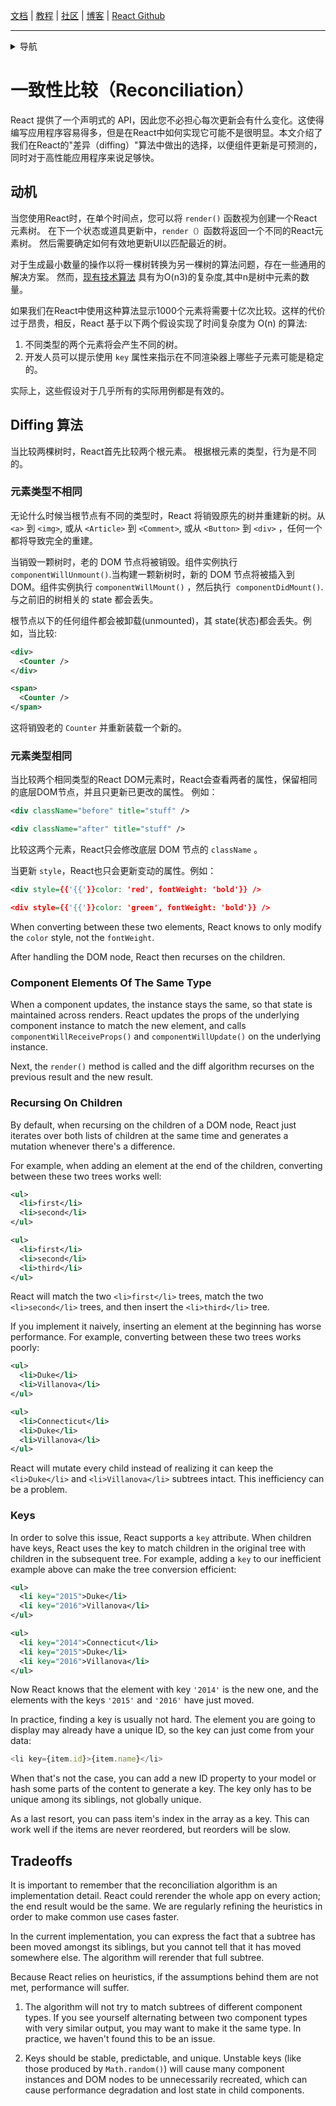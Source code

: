 [文档](/cn/docs/hello-world.md) | [教程](/cn/tutorial/tutorial.md) | [社区](/cn/community/support.md) | [博客](/cn/_posts/2017-04-07-react-v15.5.0.md) | [React Github](https://facebook.github.io/react/)

---
<details>
  <summary>导航</summary>

#### 快速入门

* [安装](/cn/docs/installation.md)
* [Hello World](/cn/docs/hello-world.md)
* [JSX 介绍](/cn/docs/introducing-jsx.md)
* [渲染元素](/cn/docs/rendering-elements.md)
* [组件和Props](/cn/docs/components-and-props.md)
* [State和生命周期](/cn/docs/state-and-lifecycle.md)
* [事件处理](/cn/docs/handling-events.md)
* [条件渲染](/cn/docs/conditional-rendering.md)
* [列表和键](/cn/docs/lists-and-keys.md)
* [表单](/cn/docs/forms.md)
* [状态提升](/cn/docs/lifting-state-up.md)
* [组合 vs 继承](/cn/docs/composition-vs-inheritance.md)
* [用 React 思考](/cn/docs/thinking-in-react.md)

#### 高级教程

* [深入JSX](/cn/docs/jsx-in-depth.md)
* [使用 PropTypes 做类型检查](/cn/docs/typechecking-with-proptypes.md)
* [Refs 和 DOM](/cn/docs/refs-and-the-dom.md)
* [不可控组件](/cn/docs/uncontrolled-components.md)
* [性能优化](/cn/docs/optimizing-performance.md)
* [不使用 ES6 的 React](/cn/docs/react-without-es6.md)
* [不使用 JSX 的 React](/cn/docs/react-without-jsx.md)
* [**`一致性比较（Reconciliation）`**](/cn/docs/reconciliation.md)
* [上下文（Context）](/cn/docs/context.md)
* [Web Components](/cn/docs/web-components.md)
* [高阶组件](/cn/docs/higher-order-components.md)
* [与其它类库集成](/cn/docs/integrating-with-other-libraries.md)

#### 参考

* [React](/cn/docs/react-api.md)
* [React.Component](/cn/docs/react-component.md)
* [ReactDOM](/cn/docs/react-dom.md)
* [ReactDOMServer](/cn/docs/react-dom-server.md)
* [DOM 元素](/cn/docs/dom-elements.md)
* [合成事件（SyntheticEvent）](/cn/docs/events.md)

#### 贡献

* [如何贡献](/cn/contributing/how-to-contribute.md)
* [代码库概述](/cn/contributing/codebase-overview.md)
* [实现说明](/cn/contributing/implementation-notes.md)
* [设计原则](/cn/contributing/design-principles.md)


</details>

# 一致性比较（Reconciliation）

React 提供了一个声明式的 API，因此您不必担心每次更新会有什么变化。这使得编写应用程序容易得多，但是在React中如何实现它可能不是很明显。本文介绍了我们在React的"差异（diffing）"算法中做出的选择，以便组件更新是可预测的，同时对于高性能应用程序来说足够快。

## 动机

当您使用React时，在单个时间点，您可以将 `render()` 函数视为创建一个React元素树。 在下一个状态或道具更新中，`render（）`函数将返回一个不同的React元素树。 然后需要确定如何有效地更新UI以匹配最近的树。

对于生成最小数量的操作以将一棵树转换为另一棵树的算法问题，存在一些通用的解决方案。 然而，[现有技术算法](http://grfia.dlsi.ua.es/ml/algorithms/references/editsurvey_bille.pdf) 具有为O(n3)的复杂度,其中n是树中元素的数量。

如果我们在React中使用这种算法显示1000个元素将需要十亿次比较。这样的代价过于昂贵，相反，React 基于以下两个假设实现了时间复杂度为 O(n) 的算法:

1. 不同类型的两个元素将会产生不同的树。
2. 开发人员可以提示使用 `key` 属性来指示在不同渲染器上哪些子元素可能是稳定的。

实际上，这些假设对于几乎所有的实际用例都是有效的。

## Diffing 算法

当比较两棵树时，React首先比较两个根元素。 根据根元素的类型，行为是不同的。

### 元素类型不相同

无论什么时候当根节点有不同的类型时，React 将销毁原先的树并重建新的树。从 `<a>` 到 `<img>`, 或从 `<Article>` 到 `<Comment>`, 或从 `<Button>` 到 `<div>` ，任何一个都将导致完全的重建。

当销毁一颗树时，老的 DOM 节点将被销毁。组件实例执行 `componentWillUnmount()`.当构建一颗新树时，新的 DOM 节点将被插入到 DOM。组件实例执行 `componentWillMount()` ，然后执行  `componentDidMount()`.与之前旧的树相关的 state 都会丢失。

根节点以下的任何组件都会被卸载(unmounted)，其 state(状态)都会丢失。例如，当比较:

```xml
<div>
  <Counter />
</div>

<span>
  <Counter />
</span>
```

这将销毁老的 `Counter` 并重新装载一个新的。

### 元素类型相同

当比较两个相同类型的React DOM元素时，React会查看两者的属性，保留相同的底层DOM节点，并且只更新已更改的属性。 例如：

```xml
<div className="before" title="stuff" />

<div className="after" title="stuff" />
```

比较这两个元素，React只会修改底层 DOM 节点的 `className` 。

当更新 `style`，React也只会更新变动的属性。例如：

```xml
<div style={{'{{'}}color: 'red', fontWeight: 'bold'}} />

<div style={{'{{'}}color: 'green', fontWeight: 'bold'}} />
```

When converting between these two elements, React knows to only modify the `color` style, not the `fontWeight`.

After handling the DOM node, React then recurses on the children.

### Component Elements Of The Same Type

When a component updates, the instance stays the same, so that state is maintained across renders. React updates the props of the underlying component instance to match the new element, and calls `componentWillReceiveProps()` and `componentWillUpdate()` on the underlying instance.

Next, the `render()` method is called and the diff algorithm recurses on the previous result and the new result.

### Recursing On Children

By default, when recursing on the children of a DOM node, React just iterates over both lists of children at the same time and generates a mutation whenever there's a difference.

For example, when adding an element at the end of the children, converting between these two trees works well:

```xml
<ul>
  <li>first</li>
  <li>second</li>
</ul>

<ul>
  <li>first</li>
  <li>second</li>
  <li>third</li>
</ul>
```

React will match the two `<li>first</li>` trees, match the two `<li>second</li>` trees, and then insert the `<li>third</li>` tree.

If you implement it naively, inserting an element at the beginning has worse performance. For example, converting between these two trees works poorly:

```xml
<ul>
  <li>Duke</li>
  <li>Villanova</li>
</ul>

<ul>
  <li>Connecticut</li>
  <li>Duke</li>
  <li>Villanova</li>
</ul>
```

React will mutate every child instead of realizing it can keep the `<li>Duke</li>` and `<li>Villanova</li>` subtrees intact. This inefficiency can be a problem.

### Keys

In order to solve this issue, React supports a `key` attribute. When children have keys, React uses the key to match children in the original tree with children in the subsequent tree. For example, adding a `key` to our inefficient example above can make the tree conversion efficient:

```xml
<ul>
  <li key="2015">Duke</li>
  <li key="2016">Villanova</li>
</ul>

<ul>
  <li key="2014">Connecticut</li>
  <li key="2015">Duke</li>
  <li key="2016">Villanova</li>
</ul>
```

Now React knows that the element with key `'2014'` is the new one, and the elements with the keys `'2015'` and `'2016'` have just moved.

In practice, finding a key is usually not hard. The element you are going to display may already have a unique ID, so the key can just come from your data:

```js
<li key={item.id}>{item.name}</li>
```

When that's not the case, you can add a new ID property to your model or hash some parts of the content to generate a key. The key only has to be unique among its siblings, not globally unique.

As a last resort, you can pass item's index in the array as a key. This can work well if the items are never reordered, but reorders will be slow.

## Tradeoffs

It is important to remember that the reconciliation algorithm is an implementation detail. React could rerender the whole app on every action; the end result would be the same. We are regularly refining the heuristics in order to make common use cases faster.

In the current implementation, you can express the fact that a subtree has been moved amongst its siblings, but you cannot tell that it has moved somewhere else. The algorithm will rerender that full subtree.

Because React relies on heuristics, if the assumptions behind them are not met, performance will suffer.

1. The algorithm will not try to match subtrees of different component types. If you see yourself alternating between two component types with very similar output, you may want to make it the same type. In practice, we haven't found this to be an issue.

2. Keys should be stable, predictable, and unique. Unstable keys (like those produced by `Math.random()`) will cause many component instances and DOM nodes to be unnecessarily recreated, which can cause performance degradation and lost state in child components.
